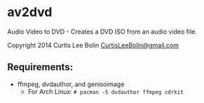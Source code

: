 av2dvd
======

Audio Video to DVD - Creates a DVD ISO from an audio video file.

Copyright 2014 Curtis Lee Bolin <CurtisLeeBolin@gmail.com>

Requirements:
-------------
* ffmpeg, dvdauthor, and genisoimage
  * For Arch Linux: ```# pacman -S dvdauthor ffmpeg cdrkit```
